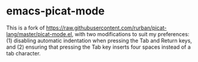 # emacs-picat-mode
This is a fork of https://raw.githubusercontent.com/rurban/picat-lang/master/picat-mode.el, with two modifications to suit my preferences: (1) disabling automatic indentation when pressing the Tab and Return keys, and (2) ensuring that pressing the Tab key inserts four spaces instead of a tab character.
